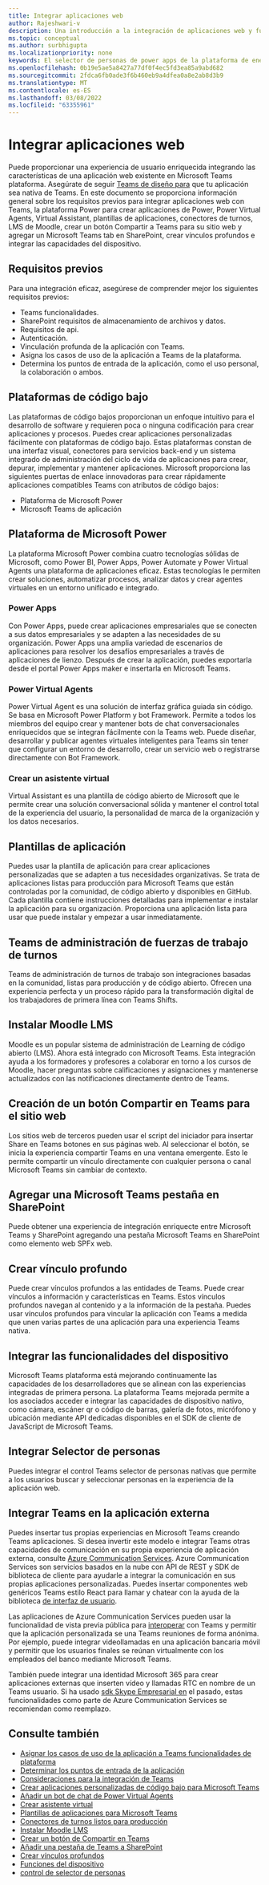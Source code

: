 ```yaml
---
title: Integrar aplicaciones web
author: Rajeshwari-v
description: Una introducción a la integración de aplicaciones web y funcionalidades de dispositivo con Microsoft Teams aplicación.
ms.topic: conceptual
ms.author: surbhigupta
ms.localizationpriority: none
keywords: El selector de personas de power apps de la plataforma de energía vincula profundamente el recurso compartido con el asistente de agente virtual Teams
ms.openlocfilehash: 0b19e5ae5a8427a77df0f4ec5fd3ea85a9abd682
ms.sourcegitcommit: 2fdca6fb0ade3f6b460eb9a4dfea0a8e2ab8d3b9
ms.translationtype: MT
ms.contentlocale: es-ES
ms.lasthandoff: 03/08/2022
ms.locfileid: "63355961"
---
```

# <a name="integrate-web-apps"></a>Integrar aplicaciones web

Puede proporcionar una experiencia de usuario enriquecida integrando las características de una aplicación web existente en Microsoft Teams plataforma. Asegúrate de seguir [Teams de diseño para](~/concepts/design/understand-use-cases.md) que tu aplicación sea nativa de Teams.
En este documento se proporciona información general sobre los requisitos previos para integrar aplicaciones web con Teams, la plataforma Power para crear aplicaciones de Power, Power Virtual Agents, Virtual Assistant, plantillas de aplicaciones, conectores de turnos, LMS de Moodle, crear un botón Compartir a Teams para su sitio web y agregar un Microsoft Teams  tab en SharePoint, crear vínculos profundos e integrar las capacidades del dispositivo.

## <a name="prerequisites"></a>Requisitos previos

Para una integración eficaz, asegúrese de comprender mejor los siguientes requisitos previos:

* Teams funcionalidades.
* SharePoint requisitos de almacenamiento de archivos y datos.
* Requisitos de api.
* Autenticación.
* Vinculación profunda de la aplicación con Teams.
* Asigna los casos de uso de la aplicación a Teams de la plataforma.
* Determina los puntos de entrada de la aplicación, como el uso personal, la colaboración o ambos.

## <a name="low-code-platforms"></a>Plataformas de código bajo

Las plataformas de código bajos proporcionan un enfoque intuitivo para el desarrollo de software y requieren poca o ninguna codificación para crear aplicaciones y procesos. Puedes crear aplicaciones personalizadas fácilmente con plataformas de código bajo. Estas plataformas constan de una interfaz visual, conectores para servicios back-end y un sistema integrado de administración del ciclo de vida de aplicaciones para crear, depurar, implementar y mantener aplicaciones. Microsoft proporciona las siguientes puertas de enlace innovadoras para crear rápidamente aplicaciones compatibles Teams con atributos de código bajos:

* Plataforma de Microsoft Power
* Microsoft Teams de aplicación

## <a name="microsoft-power-platform"></a>Plataforma de Microsoft Power

La plataforma Microsoft Power combina cuatro tecnologías sólidas de Microsoft, como Power BI, Power Apps, Power Automate y Power Virtual Agents una plataforma de aplicaciones eficaz. Estas tecnologías le permiten crear soluciones, automatizar procesos, analizar datos y crear agentes virtuales en un entorno unificado e integrado.

### <a name="power-apps"></a>Power Apps

Con Power Apps, puede crear aplicaciones empresariales que se conecten a sus datos empresariales y se adapten a las necesidades de su organización. Power Apps una amplia variedad de escenarios de aplicaciones para resolver los desafíos empresariales a través de aplicaciones de lienzo. Después de crear la aplicación, puedes exportarla desde el portal Power Apps maker e insertarla en Microsoft Teams.

### <a name="power-virtual-agents"></a>Power Virtual Agents

Power Virtual Agent es una solución de interfaz gráfica guiada sin código. Se basa en Microsoft Power Platform y bot Framework. Permite a todos los miembros del equipo crear y mantener bots de chat conversacionales enriquecidos que se integran fácilmente con la Teams web. Puede diseñar, desarrollar y publicar agentes virtuales inteligentes para Teams sin tener que configurar un entorno de desarrollo, crear un servicio web o registrarse directamente con Bot Framework.

### <a name="create-virtual-assistant"></a>Crear un asistente virtual

Virtual Assistant es una plantilla de código abierto de Microsoft que le permite crear una solución conversacional sólida y mantener el control total de la experiencia del usuario, la personalidad de marca de la organización y los datos necesarios.

## <a name="app-templates"></a>Plantillas de aplicación

Puedes usar la plantilla de aplicación para crear aplicaciones personalizadas que se adapten a tus necesidades organizativas. Se trata de aplicaciones listas para producción para Microsoft Teams que están controladas por la comunidad, de código abierto y disponibles en GitHub. Cada plantilla contiene instrucciones detalladas para implementar e instalar la aplicación para su organización. Proporciona una aplicación lista para usar que puede instalar y empezar a usar inmediatamente.

## <a name="teams-shifts-work-force-management-connectors"></a>Teams de administración de fuerzas de trabajo de turnos

Teams de administración de turnos de trabajo son integraciones basadas en la comunidad, listas para producción y de código abierto. Ofrecen una experiencia perfecta y un proceso rápido para la transformación digital de los trabajadores de primera línea con Teams Shifts.

## <a name="install-moodle-lms"></a>Instalar Moodle LMS

Moodle es un popular sistema de administración de Learning de código abierto (LMS). Ahora está integrado con Microsoft Teams. Esta integración ayuda a los formadores y profesores a colaborar en torno a los cursos de Moodle, hacer preguntas sobre calificaciones y asignaciones y mantenerse actualizados con las notificaciones directamente dentro de Teams.

## <a name="create-a-share-to-teams-button-for-your-website"></a>Creación de un botón Compartir en Teams para el sitio web

Los sitios web de terceros pueden usar el script del iniciador para insertar Share en Teams botones en sus páginas web. Al seleccionar el botón, se inicia la experiencia compartir Teams en una ventana emergente. Esto le permite compartir un vínculo directamente con cualquier persona o canal Microsoft Teams sin cambiar de contexto.

## <a name="add-a-microsoft-teams-tab-in-sharepoint"></a>Agregar una Microsoft Teams pestaña en SharePoint

Puede obtener una experiencia de integración enriquecte entre Microsoft Teams y SharePoint agregando una pestaña Microsoft Teams en SharePoint como elemento web SPFx web.

## <a name="create-deep-link"></a>Crear vínculo profundo

Puede crear vínculos profundos a las entidades de Teams. Puede crear vínculos a información y características en Teams. Estos vínculos profundos navegan al contenido y a la información de la pestaña. Puedes usar vínculos profundos para vincular la aplicación con Teams a medida que unen varias partes de una aplicación para una experiencia Teams nativa.

## <a name="integrate-device-capabilities"></a>Integrar las funcionalidades del dispositivo

Microsoft Teams plataforma está mejorando continuamente las capacidades de los desarrolladores que se alinean con las experiencias integradas de primera persona. La plataforma Teams mejorada permite a los asociados acceder e integrar las capacidades de dispositivo nativo, como cámara, escáner qr o código de barras, galería de fotos, micrófono y ubicación mediante API dedicadas disponibles en el SDK de cliente de JavaScript de Microsoft Teams.

## <a name="integrate-people-picker"></a>Integrar Selector de personas

Puedes integrar el control Teams selector de personas nativas que permite a los usuarios buscar y seleccionar personas en la experiencia de la aplicación web.

## <a name="integrate-teams-in-your-external-app"></a>Integrar Teams en la aplicación externa

Puedes insertar tus propias experiencias en Microsoft Teams creando Teams aplicaciones. Si desea invertir este modelo e  integrar Teams otras capacidades de comunicación en su propia experiencia de aplicación externa, consulte [Azure Communication Services](/azure/communication-services/overview). Azure Communication Services son servicios basados en la nube con API de REST y SDK de biblioteca de cliente para ayudarle a integrar la comunicación en sus propias aplicaciones personalizadas. Puedes insertar componentes web genéricos Teams estilo React para llamar y chatear con la ayuda de la biblioteca [de interfaz de usuario](https://azure.github.io/communication-ui-library/).

Las aplicaciones de Azure Communication Services pueden usar la funcionalidad de vista previa pública para [interoperar](/azure/communication-services/concepts/teams-interop) con Teams y permitir que la aplicación personalizada se una Teams reuniones de forma anónima. Por ejemplo, puede integrar videollamadas en una aplicación bancaria móvil y permitir que los usuarios finales se reúnan virtualmente con los empleados del banco mediante Microsoft Teams.

También puede integrar una identidad Microsoft 365 para crear aplicaciones externas que inserten vídeo y llamadas RTC en nombre de un Teams usuario. Si ha usado [sdk Skype Empresarial en](/skype-sdk/appsdk/skypeappsdk) el pasado, estas funcionalidades como parte de Azure Communication Services se recomiendan como reemplazo.

## <a name="see-also"></a>Consulte también

* [Asignar los casos de uso de la aplicación a Teams funcionalidades de plataforma](~/concepts/design/map-use-cases.md)
* [Determinar los puntos de entrada de la aplicación](~/concepts/extensibility-points.md)
* [Consideraciones para la integración de Teams](~/samples/integrating-web-apps.md)
* [Crear aplicaciones personalizadas de código bajo para Microsoft Teams](~/samples/teams-low-code-solutions.md)
* [Añadir un bot de chat de Power Virtual Agents](~/bots/how-to/add-power-virtual-agents-bot-to-teams.md)
* [Crear asistente virtual](~/samples/virtual-assistant.md)
* [Plantillas de aplicaciones para Microsoft Teams](~/samples/app-templates.md)
* [Conectores de turnos listos para producción](~/samples/shifts-wfm-connectors.md)
* [Instalar Moodle LMS](~/resources/moodleinstructions.md)
* [Crear un botón de Compartir en Teams](~/concepts/build-and-test/share-to-teams.md)
* [Añadir una pestaña de Teams a SharePoint](~/tabs/how-to/tabs-in-sharepoint.md)
* [Crear vínculos profundos](~/concepts/build-and-test/deep-links.md)
* [Funciones del dispositivo](~/concepts/device-capabilities/device-capabilities-overview.md)
* [control de selector de personas](~/concepts/device-capabilities/people-picker-capability.md)
